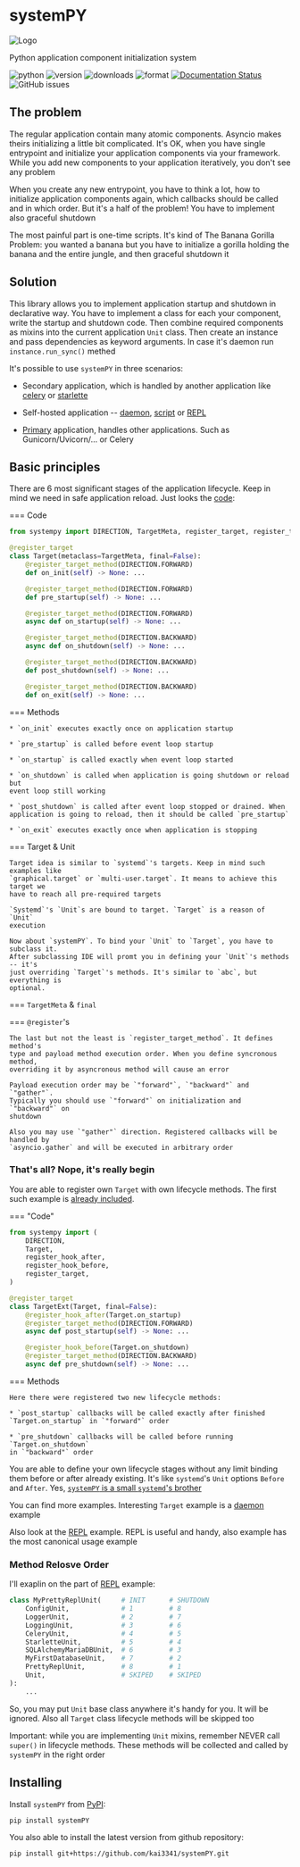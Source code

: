 # systemPY

![Logo](images/systempy-logo.png)

Python application component initialization system

![python](https://img.shields.io/pypi/pyversions/systemPY)
![version](https://img.shields.io/pypi/v/systemPY)
![downloads](https://img.shields.io/pypi/dm/systemPY)
![format](https://img.shields.io/pypi/format/systemPY)
[![Documentation Status](https://readthedocs.org/projects/systempy/badge/?version=latest)](https://systempy.readthedocs.io/en/latest/?badge=latest)
![GitHub issues](https://img.shields.io/github/issues/kai3341/systemPY)

## The problem

The regular application contain many atomic components. Asyncio makes theirs
initializing a little bit complicated. It's OK, when you have single entrypoint
and initialize your application components via your framework. While you add
new components to your application iteratively, you don't see any problem

When you create any new entrypoint, you have to think a lot, how to initialize
application components again, which callbacks should be called and in which
order. But it's a half of the problem! You have to implement also graceful
shutdown

The most painful part is one-time scripts. It's kind of The Banana Gorilla
Problem: you wanted a banana but you have to initialize a gorilla holding the
banana and the entire jungle, and then graceful shutdown it

## Solution

This library allows you to implement application startup and shutdown in
declarative way. You have to implement a class for each your component,
write the startup and shutdown code. Then combine required components as
mixins into the current application `Unit` class. Then create an instance
and pass dependencies as keyword arguments. In case it's daemon run
`instance.run_sync()` methed

It's possible to use `systemPY` in three scenarios:

- Secondary application, which is handled by another application like
  [celery](examples/secondary/celery.md) or
  [starlette](examples/secondary/starlette.md)

- Self-hosted application -- [daemon](examples/self-hosted/daemon.md),
  [script](examples/self-hosted/script.md) or
  [REPL](examples/self-hosted/repl.md)

- [Primary](examples/primary/write-me.md) application,
  handles other applications. Such as Gunicorn/Uvicorn/... or Celery

## Basic principles

There are 6 most significant stages of the application lifecycle. Keep in mind
we need in safe application reload. Just looks the
[code](https://github.com/kai3341/systemPY/blob/main/systempy/target.py):

=== Code

```python
from systempy import DIRECTION, TargetMeta, register_target, register_target_method

@register_target
class Target(metaclass=TargetMeta, final=False):
    @register_target_method(DIRECTION.FORWARD)
    def on_init(self) -> None: ...

    @register_target_method(DIRECTION.FORWARD)
    def pre_startup(self) -> None: ...

    @register_target_method(DIRECTION.FORWARD)
    async def on_startup(self) -> None: ...

    @register_target_method(DIRECTION.BACKWARD)
    async def on_shutdown(self) -> None: ...

    @register_target_method(DIRECTION.BACKWARD)
    def post_shutdown(self) -> None: ...

    @register_target_method(DIRECTION.BACKWARD)
    def on_exit(self) -> None: ...
```

=== Methods

    * `on_init` executes exactly once on application startup

    * `pre_startup` is called before event loop startup

    * `on_startup` is called exactly when event loop started

    * `on_shutdown` is called when application is going shutdown or reload but
    event loop still working

    * `post_shutdown` is called after event loop stopped or drained. When
    application is going to reload, then it should be called `pre_startup`

    * `on_exit` executes exactly once when application is stopping

=== Target & Unit

    Target idea is similar to `systemd`'s targets. Keep in mind such examples like
    `graphical.target` or `multi-user.target`. It means to achieve this target we
    have to reach all pre-required targets

    `Systemd`'s `Unit`s are bound to target. `Target` is a reason of `Unit`
    execution

    Now about `systemPY`. To bind your `Unit` to `Target`, you have to subclass it.
    After subclassing IDE will promt you in defining your `Unit`'s methods -- it's
    just overriding `Target`'s methods. It's similar to `abc`, but everything is
    optional.

=== `TargetMeta` & `final`

=== `@register`'s

    The last but not the least is `register_target_method`. It defines method's
    type and payload method execution order. When you define syncronous method,
    overriding it by asyncronous method will cause an error

    Payload execution order may be `"forward"`, `"backward"` and `"gather"`.
    Typically you should use `"forward"` on initialization and `"backward"` on
    shutdown

    Also you may use `"gather"` direction. Registered callbacks will be handled by
    `asyncio.gather` and will be executed in arbitrary order

### That's all? Nope, it's really begin

You are able to register own `Target` with own
lifecycle methods. The first such example is
[already included](https://github.com/kai3341/systemPY/blob/main/systempy/ext/target_ext.py).

=== "Code"

```python
from systempy import (
    DIRECTION,
    Target,
    register_hook_after,
    register_hook_before,
    register_target,
)

@register_target
class TargetExt(Target, final=False):
    @register_hook_after(Target.on_startup)
    @register_target_method(DIRECTION.FORWARD)
    async def post_startup(self) -> None: ...

    @register_hook_before(Target.on_shutdown)
    @register_target_method(DIRECTION.BACKWARD)
    async def pre_shutdown(self) -> None: ...
```

=== Methods

    Here there were registered two new lifecycle methods:

    * `post_startup` callbacks will be called exactly after finished
    `Target.on_startup` in `"forward"` order

    * `pre_shutdown` callbacks will be called before running `Target.on_shutdown`
    in `"backward"` order

You are able to define your own lifecycle stages without any limit binding them
before or after already existing. It's like `systemd`'s `Unit` options `Before`
and `After`. Yes, [`systemPY` is a small `systemd`'s brother](https://telegra.ph/Why-does-it-systemPY-08-12)

You can find more examples. Interesting `Target` example is a
[daemon](examples/self-hosted/daemon.md) example

Also look at the [REPL](examples/self-hosted/repl.md) example. REPL is useful
and handy, also example has the most canonical usage example

### Method Relosve Order

I'll exaplin on the part of [REPL](examples/self-hosted/repl.md) example:

```python
class MyPrettyReplUnit(     # INIT      # SHUTDOWN
    ConfigUnit,             # 1         # 8
    LoggerUnit,             # 2         # 7
    LoggingUnit,            # 3         # 6
    CeleryUnit,             # 4         # 5
    StarletteUnit,          # 5         # 4
    SQLAlchemyMariaDBUnit,  # 6         # 3
    MyFirstDatabaseUnit,    # 7         # 2
    PrettyReplUnit,         # 8         # 1
    Unit,                   # SKIPED    # SKIPED
):
    ...
```

So, you may put `Unit` base class anywhere it's handy for you. It will be
ignored. Also all `Target` class lifecycle methods will be skipped too

Important: while you are implementing `Unit` mixins, remember NEVER call
`super()` in lifecycle methods. These methods will be collected and called
by `systemPY` in the right order

## Installing

Install `systemPY` from [PyPI](https://pypi.org/project/systemPY/):

```
pip install systemPY
```

You also able to install the latest version from github repository:

```
pip install git+https://github.com/kai3341/systemPY.git
```
